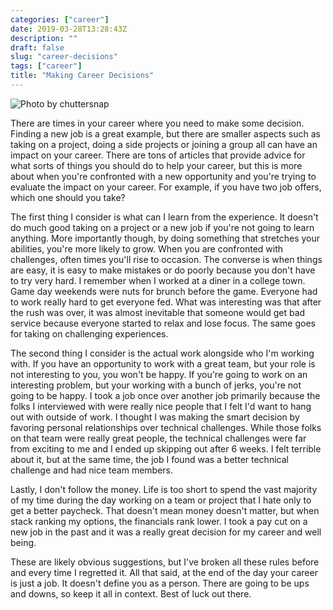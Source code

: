 ```yaml
---
categories: ["career"]
date: 2019-03-28T13:28:43Z
description: ""
draft: false
slug: "career-decisions"
tags: ["career"]
title: "Making Career Decisions"
---
```


![Photo by chuttersnap](https://images.unsplash.com/photo-1518336707416-68242ffc0bac?ixlib=rb-1.2.1&q=80&fm=jpg&crop=entropy&cs=tinysrgb&w=1080&fit=max&ixid=eyJhcHBfaWQiOjExNzczfQ")

There are times in your career where you need to make some decision. Finding a new job is a great example, but there are smaller aspects such as taking on a project, doing a side projects or joining a group all can have an impact on your career. There are tons of articles that provide advice for what sorts of things you should do to help your career, but this is more about when you're confronted with a new opportunity and you're trying to evaluate the impact on your career. For example, if you have two job offers, which one should you take?

The first thing I consider is what can I learn from the experience. It doesn't do much good taking on a project or a new job if you're not going to learn anything. More importantly though, by doing something that stretches your abilities, you're more likely to grow. When you are confronted with challenges, often times you'll rise to occasion. The converse is when things are easy, it is easy to make mistakes or do poorly because you don't have to try very hard. I remember when I worked at a diner in a college town. Game day weekends were nuts for brunch before the game. Everyone had to work really hard to get everyone fed. What was interesting was that after the rush was over, it was almost inevitable that someone would get bad service because everyone started to relax and lose focus. The same goes for taking on challenging experiences.

The second thing I consider is the actual work alongside who I'm working with. If you have an opportunity to work with a great team, but your role is not interesting to you, you won't be happy. If you're going to work on an interesting problem, but your working with a bunch of jerks, you're not going to be happy. I took a job once over another job primarily because the folks I interviewed with were really nice people that I felt I'd want to hang out with outside of work. I thought I was making the smart decision by favoring personal relationships over technical challenges. While those folks on that team were really great people, the technical challenges were far from exciting to me and I ended up skipping out after 6 weeks. I felt terrible about it, but at the same time, the job I found was a better technical challenge and had nice team members.

Lastly, I don't follow the money. Life is too short to spend the vast majority of my time during the day working on a team or project that I hate only to get a better paycheck. That doesn't mean money doesn't matter, but when stack ranking my options, the financials rank lower. I took a pay cut on a new job in the past and it was a really great decision for my career and well being.

These are likely obvious suggestions, but I've broken all these rules before and every time I regretted it. All that said, at the end of the day your career is just a job. It doesn't define you as a person. There are going to be ups and downs, so keep it all in context. Best of luck out there.
